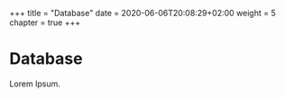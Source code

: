 +++
title = "Database"
date = 2020-06-06T20:08:29+02:00
weight = 5
chapter = true
+++

# Database

Lorem Ipsum.